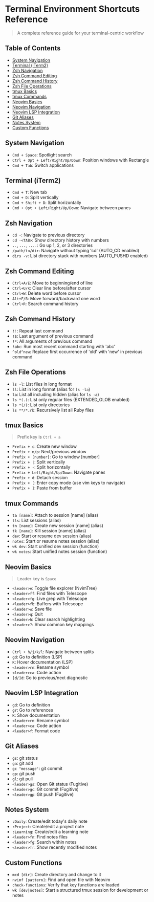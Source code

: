# Terminal Environment Shortcuts Reference

> A complete reference guide for your terminal-centric workflow

## Table of Contents
- [System Navigation](#system-navigation)
- [Terminal (iTerm2)](#terminal-iterm2)
- [Zsh Navigation](#zsh-navigation)
- [Zsh Command Editing](#zsh-command-editing)
- [Zsh Command History](#zsh-command-history)
- [Zsh File Operations](#zsh-file-operations)
- [tmux Basics](#tmux-basics)
- [tmux Commands](#tmux-commands)
- [Neovim Basics](#neovim-basics)
- [Neovim Navigation](#neovim-navigation)
- [Neovim LSP Integration](#neovim-lsp-integration)
- [Git Aliases](#git-aliases)
- [Notes System](#notes-system)
- [Custom Functions](#custom-functions)

## System Navigation
- `Cmd + Space`: Spotlight search
- `Ctrl + Opt + Left/Right/Up/Down`: Position windows with Rectangle
- `Cmd + Tab`: Switch applications

## Terminal (iTerm2)
- `Cmd + T`: New tab
- `Cmd + D`: Split vertically
- `Cmd + Shift + D`: Split horizontally
- `Cmd + Opt + Left/Right/Up/Down`: Navigate between panes

## Zsh Navigation
- `cd -`: Navigate to previous directory
- `cd -<TAB>`: Show directory history with numbers
- `..`, `...`, `....`: Go up 1, 2, or 3 directories
- `/path/to/dir`: Navigate without typing 'cd' (AUTO_CD enabled)
- `dirs -v`: List directory stack with numbers (AUTO_PUSHD enabled)

## Zsh Command Editing
- `Ctrl+A/E`: Move to beginning/end of line
- `Ctrl+U/K`: Clear line before/after cursor
- `Ctrl+W`: Delete word before cursor
- `Alt+F/B`: Move forward/backward one word
- `Ctrl+R`: Search command history

## Zsh Command History
- `!!`: Repeat last command
- `!$`: Last argument of previous command
- `!*`: All arguments of previous command
- `!abc`: Run most recent command starting with 'abc'
- `^old^new`: Replace first occurrence of 'old' with 'new' in previous command

## Zsh File Operations
- `ls -l`: List files in long format
- `ll`: List in long format (alias for `ls -la`)
- `la`: List all including hidden (alias for `ls -a`)
- `ls *(.)`: List only regular files (EXTENDED_GLOB enabled)
- `ls *(/)`: List only directories
- `ls **/*.rb`: Recursively list all Ruby files

## tmux Basics
> Prefix key is `Ctrl + a`
- `Prefix + c`: Create new window
- `Prefix + n/p`: Next/previous window
- `Prefix + [number]`: Go to window [number]
- `Prefix + |`: Split vertically
- `Prefix + -`: Split horizontally
- `Prefix + Left/Right/Up/Down`: Navigate panes
- `Prefix + d`: Detach session
- `Prefix + [`: Enter copy mode (use vim keys to navigate)
- `Prefix + ]`: Paste from buffer

## tmux Commands
- `ta [name]`: Attach to session [name] (alias)
- `tls`: List sessions (alias)
- `tn [name]`: Create new session [name] (alias)
- `tk [name]`: Kill session [name] (alias)
- `dev`: Start or resume dev session (alias)
- `notes`: Start or resume notes session (alias)
- `wk dev`: Start unified dev session (function)
- `wk notes`: Start unified notes session (function)

## Neovim Basics
> Leader key is `Space`
- `<leader>e`: Toggle file explorer (NvimTree)
- `<leader>ff`: Find files with Telescope
- `<leader>fg`: Live grep with Telescope
- `<leader>fb`: Buffers with Telescope
- `<leader>w`: Save file
- `<leader>q`: Quit
- `<leader>h`: Clear search highlighting
- `<leader>?`: Show common key mappings

## Neovim Navigation
- `Ctrl + h/j/k/l`: Navigate between splits
- `gd`: Go to definition (LSP)
- `K`: Hover documentation (LSP)
- `<leader>rn`: Rename symbol
- `<leader>ca`: Code action
- `[d/]d`: Go to previous/next diagnostic

## Neovim LSP Integration
- `gd`: Go to definition
- `gr`: Go to references
- `K`: Show documentation
- `<leader>rn`: Rename symbol
- `<leader>ca`: Code action
- `<leader>f`: Format code

## Git Aliases
- `gs`: git status
- `ga`: git add
- `gc "message"`: git commit
- `gp`: git push
- `gl`: git pull
- `<leader>gs`: Open Git status (Fugitive)
- `<leader>gc`: Git commit (Fugitive)
- `<leader>gp`: Git push (Fugitive)

## Notes System
- `:Daily`: Create/edit today's daily note
- `:Project`: Create/edit a project note
- `:Learning`: Create/edit a learning note
- `<leader>fn`: Find notes files
- `<leader>fg`: Search within notes
- `<leader>fr`: Show recently modified notes

## Custom Functions
- `mcd [dir]`: Create directory and change to it
- `nvimf [pattern]`: Find and open file with Neovim
- `check-functions`: Verify that key functions are loaded
- `wk [dev|notes]`: Start a structured tmux session for development or notes

